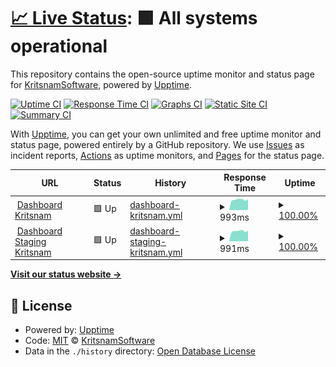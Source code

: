 # [📈 Live Status](https://KritsnamSoftware.github.io/upptime): <!--live status--> **🟩 All systems operational**

This repository contains the open-source uptime monitor and status page for [KritsnamSoftware](https://KritsnamSoftware.github.io/upptime), powered by [Upptime](https://github.com/upptime/upptime).

[![Uptime CI](https://github.com/KritsnamSoftware/upptime/workflows/Uptime%20CI/badge.svg)](https://github.com/KritsnamSoftware/upptime/actions?query=workflow%3A%22Uptime+CI%22)
[![Response Time CI](https://github.com/KritsnamSoftware/upptime/workflows/Response%20Time%20CI/badge.svg)](https://github.com/KritsnamSoftware/upptime/actions?query=workflow%3A%22Response+Time+CI%22)
[![Graphs CI](https://github.com/KritsnamSoftware/upptime/workflows/Graphs%20CI/badge.svg)](https://github.com/KritsnamSoftware/upptime/actions?query=workflow%3A%22Graphs+CI%22)
[![Static Site CI](https://github.com/KritsnamSoftware/upptime/workflows/Static%20Site%20CI/badge.svg)](https://github.com/KritsnamSoftware/upptime/actions?query=workflow%3A%22Static+Site+CI%22)
[![Summary CI](https://github.com/KritsnamSoftware/upptime/workflows/Summary%20CI/badge.svg)](https://github.com/KritsnamSoftware/upptime/actions?query=workflow%3A%22Summary+CI%22)

With [Upptime](https://upptime.js.org), you can get your own unlimited and free uptime monitor and status page, powered entirely by a GitHub repository. We use [Issues](https://github.com/KritsnamSoftware/upptime/issues) as incident reports, [Actions](https://github.com/KritsnamSoftware/upptime/actions) as uptime monitors, and [Pages](https://KritsnamSoftware.github.io/upptime) for the status page.

<!--start: status pages-->
<!-- This summary is generated by Upptime (https://github.com/upptime/upptime) -->
<!-- Do not edit this manually, your changes will be overwritten -->
<!-- prettier-ignore -->
| URL | Status | History | Response Time | Uptime |
| --- | ------ | ------- | ------------- | ------ |
| <img alt="" src="https://favicons.githubusercontent.com/api.dashboard.kritsnam.in" height="13"> [Dashboard Kritsnam](https://api.dashboard.kritsnam.in/health) | 🟩 Up | [dashboard-kritsnam.yml](https://github.com/KritsnamSoftware/upptime/commits/HEAD/history/dashboard-kritsnam.yml) | <details><summary><img alt="Response time graph" src="./graphs/dashboard-kritsnam/response-time-week.png" height="20"> 993ms</summary><br><a href="https://KritsnamSoftware.github.io/upptime/history/dashboard-kritsnam"><img alt="Response time 1020" src="https://img.shields.io/endpoint?url=https%3A%2F%2Fraw.githubusercontent.com%2FKritsnamSoftware%2Fupptime%2FHEAD%2Fapi%2Fdashboard-kritsnam%2Fresponse-time.json"></a><br><a href="https://KritsnamSoftware.github.io/upptime/history/dashboard-kritsnam"><img alt="24-hour response time 999" src="https://img.shields.io/endpoint?url=https%3A%2F%2Fraw.githubusercontent.com%2FKritsnamSoftware%2Fupptime%2FHEAD%2Fapi%2Fdashboard-kritsnam%2Fresponse-time-day.json"></a><br><a href="https://KritsnamSoftware.github.io/upptime/history/dashboard-kritsnam"><img alt="7-day response time 993" src="https://img.shields.io/endpoint?url=https%3A%2F%2Fraw.githubusercontent.com%2FKritsnamSoftware%2Fupptime%2FHEAD%2Fapi%2Fdashboard-kritsnam%2Fresponse-time-week.json"></a><br><a href="https://KritsnamSoftware.github.io/upptime/history/dashboard-kritsnam"><img alt="30-day response time 998" src="https://img.shields.io/endpoint?url=https%3A%2F%2Fraw.githubusercontent.com%2FKritsnamSoftware%2Fupptime%2FHEAD%2Fapi%2Fdashboard-kritsnam%2Fresponse-time-month.json"></a><br><a href="https://KritsnamSoftware.github.io/upptime/history/dashboard-kritsnam"><img alt="1-year response time 1020" src="https://img.shields.io/endpoint?url=https%3A%2F%2Fraw.githubusercontent.com%2FKritsnamSoftware%2Fupptime%2FHEAD%2Fapi%2Fdashboard-kritsnam%2Fresponse-time-year.json"></a></details> | <details><summary><a href="https://KritsnamSoftware.github.io/upptime/history/dashboard-kritsnam">100.00%</a></summary><a href="https://KritsnamSoftware.github.io/upptime/history/dashboard-kritsnam"><img alt="All-time uptime 100.00%" src="https://img.shields.io/endpoint?url=https%3A%2F%2Fraw.githubusercontent.com%2FKritsnamSoftware%2Fupptime%2FHEAD%2Fapi%2Fdashboard-kritsnam%2Fuptime.json"></a><br><a href="https://KritsnamSoftware.github.io/upptime/history/dashboard-kritsnam"><img alt="24-hour uptime 100.00%" src="https://img.shields.io/endpoint?url=https%3A%2F%2Fraw.githubusercontent.com%2FKritsnamSoftware%2Fupptime%2FHEAD%2Fapi%2Fdashboard-kritsnam%2Fuptime-day.json"></a><br><a href="https://KritsnamSoftware.github.io/upptime/history/dashboard-kritsnam"><img alt="7-day uptime 100.00%" src="https://img.shields.io/endpoint?url=https%3A%2F%2Fraw.githubusercontent.com%2FKritsnamSoftware%2Fupptime%2FHEAD%2Fapi%2Fdashboard-kritsnam%2Fuptime-week.json"></a><br><a href="https://KritsnamSoftware.github.io/upptime/history/dashboard-kritsnam"><img alt="30-day uptime 100.00%" src="https://img.shields.io/endpoint?url=https%3A%2F%2Fraw.githubusercontent.com%2FKritsnamSoftware%2Fupptime%2FHEAD%2Fapi%2Fdashboard-kritsnam%2Fuptime-month.json"></a><br><a href="https://KritsnamSoftware.github.io/upptime/history/dashboard-kritsnam"><img alt="1-year uptime 100.00%" src="https://img.shields.io/endpoint?url=https%3A%2F%2Fraw.githubusercontent.com%2FKritsnamSoftware%2Fupptime%2FHEAD%2Fapi%2Fdashboard-kritsnam%2Fuptime-year.json"></a></details>
| <img alt="" src="https://favicons.githubusercontent.com/api.dashboard-staging.kritsnam.in" height="13"> [Dashboard Staging Kritsnam](https://api.dashboard-staging.kritsnam.in/health) | 🟩 Up | [dashboard-staging-kritsnam.yml](https://github.com/KritsnamSoftware/upptime/commits/HEAD/history/dashboard-staging-kritsnam.yml) | <details><summary><img alt="Response time graph" src="./graphs/dashboard-staging-kritsnam/response-time-week.png" height="20"> 991ms</summary><br><a href="https://KritsnamSoftware.github.io/upptime/history/dashboard-staging-kritsnam"><img alt="Response time 1011" src="https://img.shields.io/endpoint?url=https%3A%2F%2Fraw.githubusercontent.com%2FKritsnamSoftware%2Fupptime%2FHEAD%2Fapi%2Fdashboard-staging-kritsnam%2Fresponse-time.json"></a><br><a href="https://KritsnamSoftware.github.io/upptime/history/dashboard-staging-kritsnam"><img alt="24-hour response time 1049" src="https://img.shields.io/endpoint?url=https%3A%2F%2Fraw.githubusercontent.com%2FKritsnamSoftware%2Fupptime%2FHEAD%2Fapi%2Fdashboard-staging-kritsnam%2Fresponse-time-day.json"></a><br><a href="https://KritsnamSoftware.github.io/upptime/history/dashboard-staging-kritsnam"><img alt="7-day response time 991" src="https://img.shields.io/endpoint?url=https%3A%2F%2Fraw.githubusercontent.com%2FKritsnamSoftware%2Fupptime%2FHEAD%2Fapi%2Fdashboard-staging-kritsnam%2Fresponse-time-week.json"></a><br><a href="https://KritsnamSoftware.github.io/upptime/history/dashboard-staging-kritsnam"><img alt="30-day response time 999" src="https://img.shields.io/endpoint?url=https%3A%2F%2Fraw.githubusercontent.com%2FKritsnamSoftware%2Fupptime%2FHEAD%2Fapi%2Fdashboard-staging-kritsnam%2Fresponse-time-month.json"></a><br><a href="https://KritsnamSoftware.github.io/upptime/history/dashboard-staging-kritsnam"><img alt="1-year response time 1011" src="https://img.shields.io/endpoint?url=https%3A%2F%2Fraw.githubusercontent.com%2FKritsnamSoftware%2Fupptime%2FHEAD%2Fapi%2Fdashboard-staging-kritsnam%2Fresponse-time-year.json"></a></details> | <details><summary><a href="https://KritsnamSoftware.github.io/upptime/history/dashboard-staging-kritsnam">100.00%</a></summary><a href="https://KritsnamSoftware.github.io/upptime/history/dashboard-staging-kritsnam"><img alt="All-time uptime 100.00%" src="https://img.shields.io/endpoint?url=https%3A%2F%2Fraw.githubusercontent.com%2FKritsnamSoftware%2Fupptime%2FHEAD%2Fapi%2Fdashboard-staging-kritsnam%2Fuptime.json"></a><br><a href="https://KritsnamSoftware.github.io/upptime/history/dashboard-staging-kritsnam"><img alt="24-hour uptime 100.00%" src="https://img.shields.io/endpoint?url=https%3A%2F%2Fraw.githubusercontent.com%2FKritsnamSoftware%2Fupptime%2FHEAD%2Fapi%2Fdashboard-staging-kritsnam%2Fuptime-day.json"></a><br><a href="https://KritsnamSoftware.github.io/upptime/history/dashboard-staging-kritsnam"><img alt="7-day uptime 100.00%" src="https://img.shields.io/endpoint?url=https%3A%2F%2Fraw.githubusercontent.com%2FKritsnamSoftware%2Fupptime%2FHEAD%2Fapi%2Fdashboard-staging-kritsnam%2Fuptime-week.json"></a><br><a href="https://KritsnamSoftware.github.io/upptime/history/dashboard-staging-kritsnam"><img alt="30-day uptime 100.00%" src="https://img.shields.io/endpoint?url=https%3A%2F%2Fraw.githubusercontent.com%2FKritsnamSoftware%2Fupptime%2FHEAD%2Fapi%2Fdashboard-staging-kritsnam%2Fuptime-month.json"></a><br><a href="https://KritsnamSoftware.github.io/upptime/history/dashboard-staging-kritsnam"><img alt="1-year uptime 100.00%" src="https://img.shields.io/endpoint?url=https%3A%2F%2Fraw.githubusercontent.com%2FKritsnamSoftware%2Fupptime%2FHEAD%2Fapi%2Fdashboard-staging-kritsnam%2Fuptime-year.json"></a></details>

<!--end: status pages-->

[**Visit our status website →**](https://KritsnamSoftware.github.io/upptime)

## 📄 License

- Powered by: [Upptime](https://github.com/upptime/upptime)
- Code: [MIT](./LICENSE) © [KritsnamSoftware](https://KritsnamSoftware.github.io/upptime)
- Data in the `./history` directory: [Open Database License](https://opendatacommons.org/licenses/odbl/1-0/)
